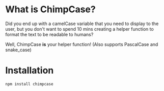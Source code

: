 # What is ChimpCase?

Did you end up with a camelCase variable that you need to display to the user, but you don't want to spend 10 mins creating a helper function to format the text to be readable to humans?

Well, ChimpCase **is** your helper function! (Also supports PascalCase and snake_case)

# Installation

`npm install chimpcase`
